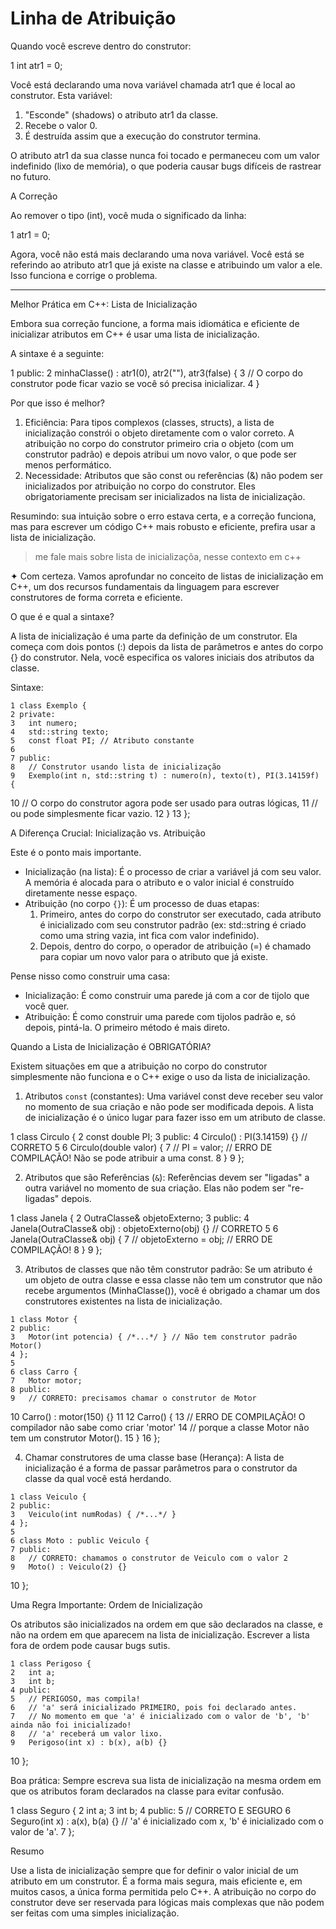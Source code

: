 # Linha de Atribuição

Quando você escreve dentro do construtor:

   1 int atr1 = 0;

  Você está declarando uma nova variável chamada atr1 que é local ao construtor. Esta variável:
   1. "Esconde" (shadows) o atributo atr1 da classe.
   2. Recebe o valor 0.
   3. É destruída assim que a execução do construtor termina.

  O atributo atr1 da sua classe nunca foi tocado e permaneceu com um valor indefinido (lixo de memória), o que poderia causar bugs
  difíceis de rastrear no futuro.

  A Correção

  Ao remover o tipo (int), você muda o significado da linha:

   1 atr1 = 0;

  Agora, você não está mais declarando uma nova variável. Você está se referindo ao atributo atr1 que já existe na classe e
  atribuindo um valor a ele. Isso funciona e corrige o problema.

  ---

  Melhor Prática em C++: Lista de Inicialização

  Embora sua correção funcione, a forma mais idiomática e eficiente de inicializar atributos em C++ é usar uma lista de 
  inicialização.

  A sintaxe é a seguinte:

   1 public:
   2   minhaClasse() : atr1(0), atr2(""), atr3(false) {
   3     // O corpo do construtor pode ficar vazio se você só precisa inicializar.
   4   }

  Por que isso é melhor?

   1. Eficiência: Para tipos complexos (classes, structs), a lista de inicialização constrói o objeto diretamente com o valor correto.
      A atribuição no corpo do construtor primeiro cria o objeto (com um construtor padrão) e depois atribui um novo valor, o que pode
      ser menos performático.
   2. Necessidade: Atributos que são const ou referências (&) não podem ser inicializados por atribuição no corpo do construtor. Eles
      obrigatoriamente precisam ser inicializados na lista de inicialização.

  Resumindo: sua intuição sobre o erro estava certa, e a correção funciona, mas para escrever um código C++ mais robusto e
  eficiente, prefira usar a lista de inicialização.

> me fale mais sobre lista de inicializaçõa, nesse contexto em c++

✦ Com certeza. Vamos aprofundar no conceito de listas de inicialização em C++, um dos recursos fundamentais da linguagem para escrever
  construtores de forma correta e eficiente.

  O que é e qual a sintaxe?

  A lista de inicialização é uma parte da definição de um construtor. Ela começa com dois pontos (:) depois da lista de parâmetros e
  antes do corpo {} do construtor. Nela, você especifica os valores iniciais dos atributos da classe.

  Sintaxe:

    1 class Exemplo {
    2 private:
    3   int numero;
    4   std::string texto;
    5   const float PI; // Atributo constante
    6 
    7 public:
    8   // Construtor usando lista de inicialização
    9   Exemplo(int n, std::string t) : numero(n), texto(t), PI(3.14159f) {
   10     // O corpo do construtor agora pode ser usado para outras lógicas,
   11     // ou pode simplesmente ficar vazio.
   12   }
   13 };

  A Diferença Crucial: Inicialização vs. Atribuição

  Este é o ponto mais importante.

   * Inicialização (na lista): É o processo de criar a variável já com seu valor. A memória é alocada para o atributo e o valor inicial
     é construído diretamente nesse espaço.
   * Atribuição (no corpo `{}`): É um processo de duas etapas:
       1. Primeiro, antes do corpo do construtor ser executado, cada atributo é inicializado com seu construtor padrão (ex: std::string
          é criado como uma string vazia, int fica com valor indefinido).
       2. Depois, dentro do corpo, o operador de atribuição (=) é chamado para copiar um novo valor para o atributo que já existe.

  Pense nisso como construir uma casa:
   * Inicialização: É como construir uma parede já com a cor de tijolo que você quer.
   * Atribuição: É como construir uma parede com tijolos padrão e, só depois, pintá-la. O primeiro método é mais direto.

  Quando a Lista de Inicialização é OBRIGATÓRIA?

  Existem situações em que a atribuição no corpo do construtor simplesmente não funciona e o C++ exige o uso da lista de
  inicialização.

  1. Atributos `const` (constantes):
  Uma variável const deve receber seu valor no momento de sua criação e não pode ser modificada depois. A lista de inicialização é o
  único lugar para fazer isso em um atributo de classe.

   1 class Circulo {
   2   const double PI;
   3 public:
   4   Circulo() : PI(3.14159) {} // CORRETO
   5 
   6   Circulo(double valor) {
   7     // PI = valor; // ERRO DE COMPILAÇÃO! Não se pode atribuir a uma const.
   8   }
   9 };

  2. Atributos que são Referências (`&`):
  Referências devem ser "ligadas" a outra variável no momento de sua criação. Elas não podem ser "re-ligadas" depois.

   1 class Janela {
   2   OutraClasse& objetoExterno;
   3 public:
   4   Janela(OutraClasse& obj) : objetoExterno(obj) {} // CORRETO
   5 
   6   Janela(OutraClasse& obj) {
   7     // objetoExterno = obj; // ERRO DE COMPILAÇÃO!
   8   }
   9 };

  3. Atributos de classes que não têm construtor padrão:
  Se um atributo é um objeto de outra classe e essa classe não tem um construtor que não recebe argumentos (MinhaClasse()), você é
  obrigado a chamar um dos construtores existentes na lista de inicialização.

    1 class Motor {
    2 public:
    3   Motor(int potencia) { /*...*/ } // Não tem construtor padrão Motor()
    4 };
    5 
    6 class Carro {
    7   Motor motor;
    8 public:
    9   // CORRETO: precisamos chamar o construtor de Motor
   10   Carro() : motor(150) {}
   11 
   12   Carro() {
   13     // ERRO DE COMPILAÇÃO! O compilador não sabe como criar 'motor'
   14     // porque a classe Motor não tem um construtor Motor().
   15   }
   16 };

  4. Chamar construtores de uma classe base (Herança):
  A lista de inicialização é a forma de passar parâmetros para o construtor da classe da qual você está herdando.

    1 class Veiculo {
    2 public:
    3   Veiculo(int numRodas) { /*...*/ }
    4 };
    5 
    6 class Moto : public Veiculo {
    7 public:
    8   // CORRETO: chamamos o construtor de Veiculo com o valor 2
    9   Moto() : Veiculo(2) {}
   10 };

  Uma Regra Importante: Ordem de Inicialização

  Os atributos são inicializados na ordem em que são declarados na classe, e não na ordem em que aparecem na lista de inicialização.
  Escrever a lista fora de ordem pode causar bugs sutis.

    1 class Perigoso {
    2   int a;
    3   int b;
    4 public:
    5   // PERIGOSO, mas compila!
    6   // 'a' será inicializado PRIMEIRO, pois foi declarado antes.
    7   // No momento em que 'a' é inicializado com o valor de 'b', 'b' ainda não foi inicializado!
    8   // 'a' receberá um valor lixo.
    9   Perigoso(int x) : b(x), a(b) {}
   10 };

  Boa prática: Sempre escreva sua lista de inicialização na mesma ordem em que os atributos foram declarados na classe para evitar
  confusão.

   1 class Seguro {
   2   int a;
   3   int b;
   4 public:
   5   // CORRETO E SEGURO
   6   Seguro(int x) : a(x), b(a) {} // 'a' é inicializado com x, 'b' é inicializado com o valor de 'a'.
   7 };

  Resumo

  Use a lista de inicialização sempre que for definir o valor inicial de um atributo em um construtor. É a forma mais segura, mais
  eficiente e, em muitos casos, a única forma permitida pelo C++. A atribuição no corpo do construtor deve ser reservada para
  lógicas mais complexas que não podem ser feitas com uma simples inicialização.

